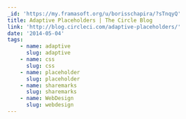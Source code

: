 ```yaml
---
_id: 'https://my.framasoft.org/u/borisschapira/?sTnqyQ'
title: Adaptive Placeholders | The Circle Blog
link: 'http://blog.circleci.com/adaptive-placeholders/'
date: '2014-05-04'
tags:
    - name: adaptive
      slug: adaptive
    - name: css
      slug: css
    - name: placeholder
      slug: placeholder
    - name: sharemarks
      slug: sharemarks
    - name: WebDesign
      slug: webdesign
---
```


<div class="markdown"><p></p></div>
